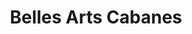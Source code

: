 ---
title: "Belles Arts Cabanes"
url: /sant-cugat-del-valles/belles-arts-cabanes/
shop: material de oficina
---